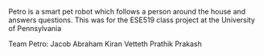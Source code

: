 Petro is a smart pet robot which follows a person around the house and answers questions. This was for the ESE519 class project at the University of Pennsylvania

Team Petro:
Jacob Abraham
Kiran Vetteth
Prathik Prakash

